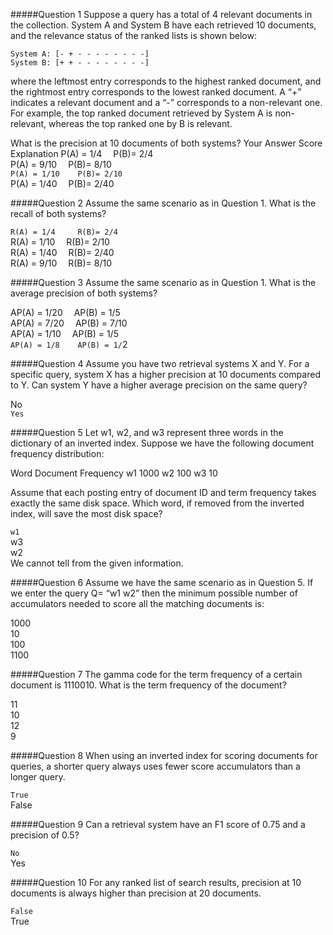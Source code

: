 #####Question 1
Suppose a query has a total of 4 relevant documents in the collection. System A and System B have each retrieved 10 documents, and the relevance status of the ranked lists is shown below: 

	System A: [- + - - - - - - - -]
	System B: [+ + - - - - - - - -]

where the leftmost entry corresponds to the highest ranked document, and the rightmost entry corresponds to the lowest ranked document. A “+” indicates a relevant document and a “-” corresponds to a non-relevant one. For example, the top ranked document retrieved by System A is non-relevant, whereas the top ranked one by B is relevant. 

What is the precision at 10 documents of both systems?
Your Answer		Score	Explanation
P(A) = 1/4 	P(B)= 2/4			
P(A) = 9/10 	P(B)= 8/10			
`P(A) = 1/10 	P(B)= 2/10`		
P(A) = 1/40 	P(B)= 2/40			

#####Question 2
Assume the same scenario as in Question 1. What is the recall of both systems?

`R(A) = 1/4 	R(B)= 2/4`		
R(A) = 1/10 	R(B)= 2/10			
R(A) = 1/40 	R(B)= 2/40			
R(A) = 9/10 	R(B)= 8/10			

#####Question 3
Assume the same scenario as in Question 1. What is the average precision of both systems?

AP(A) = 1/20 	AP(B) = 1/5			
AP(A) = 7/20 	AP(B) = 7/10			
AP(A) = 1/10 	AP(B) = 1/5			
`AP(A) = 1/8 	AP(B) = 1/`2	

#####Question 4
Assume you have two retrieval systems X and Y. For a specific query, system X has a higher precision at 10 documents compared to Y. Can system Y have a higher average precision on the same query?

No			
`Yes`	

#####Question 5
Let w1, w2, and w3 represent three words in the dictionary of an inverted index. Suppose we have the following document frequency distribution: 

Word	Document Frequency
w1	1000
w2	100
w3	10

Assume that each posting entry of document ID and term frequency takes exactly the same disk space. Which word, if removed from the inverted index, will save the most disk space?

`w1`		
w3			
w2			
We cannot tell from the given information.			

#####Question 6
Assume we have the same scenario as in Question 5. If we enter the query Q= “w1 w2” then the minimum possible number of accumulators needed to score all the matching documents is:

1000			
10		
100			
1100			

#####Question 7
The gamma code for the term frequency of a certain document is 1110010. What is the term frequency of the document?

11			
10			
12			
9		

#####Question 8
When using an inverted index for scoring documents for queries, a shorter query always uses fewer score accumulators than a longer query.

`True`		
False			

#####Question 9
Can a retrieval system have an F1 score of 0.75 and a precision of 0.5?

`No`		
Yes			

#####Question 10
For any ranked list of search results, precision at 10 documents is always higher than precision at 20 documents.

`False`		
True
